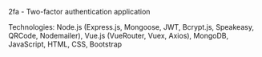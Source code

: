 2fa - Two-factor authentication application

Technologies: Node.js (Express.js, Mongoose, JWT, Bcrypt.js, Speakeasy, QRCode, Nodemailer), Vue.js (VueRouter, Vuex, Axios), MongoDB, JavaScript, HTML, CSS, Bootstrap
